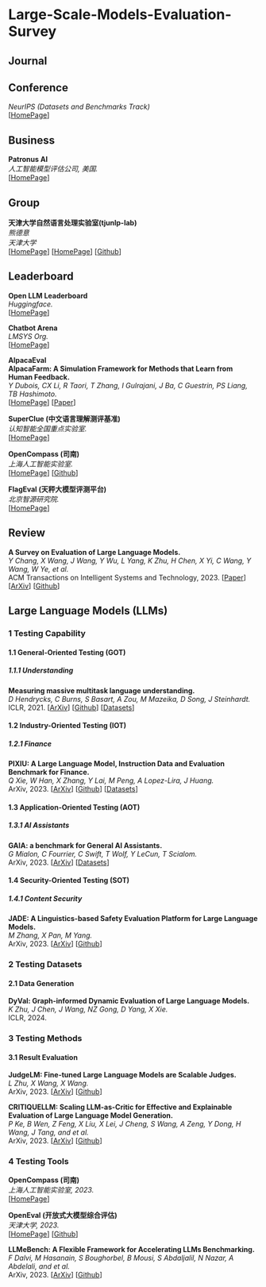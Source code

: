 # Large-Scale-Models-Evaluation-Survey

## Journal

## Conference

*NeurIPS (Datasets and Benchmarks Track)*<br>
[[HomePage](https://dblp.uni-trier.de/db/conf/nips/neurips2023.html)]

## Business

**Patronus AI**<br>
*人工智能模型评估公司, 美国.*<br>
[[HomePage](https://www.patronus.ai/)]

## Group

**天津大学自然语言处理实验室(tjunlp-lab)**<br>
*熊德意*<br>
*天津大学*<br>
[[HomePage](https://tjunlp-lab.github.io/)]
[[HomePage](https://dyxiong.github.io/)]
[[Github](https://github.com/tjunlp-lab)]

## Leaderboard

**Open LLM Leaderboard**<br>
*Huggingface.*<br>
[[HomePage](https://huggingface.co/spaces/HuggingFaceH4/open_llm_leaderboard)]

**Chatbot Arena**<br>
*LMSYS Org.*<br>
[[HomePage](https://chat.lmsys.org/)]

**AlpacaEval**<br>
**AlpacaFarm: A Simulation Framework for Methods that Learn from Human Feedback.**<br>
*Y Dubois, CX Li, R Taori, T Zhang, I Gulrajani, J Ba, C Guestrin, PS Liang, TB Hashimoto.*<br>
[[HomePage](https://tatsu-lab.github.io/alpaca_eval/)]
[[Paper](https://proceedings.neurips.cc/paper_files/paper/2023/file/5fc47800ee5b30b8777fdd30abcaaf3b-Paper-Conference.pdf)]

**SuperClue (中文语言理解测评基准)**<br>
*认知智能全国重点实验室.*<br>
[[HomePage](https://www.cluebenchmarks.com/index.html)]

**OpenCompass (司南)**<br>
*上海人工智能实验室.*<br>
[[HomePage](https://opencompass.org.cn/home)]
[[Github](https://opencompass.org.cn/home)]

**FlagEval (天秤大模型评测平台)**<br>
*北京智源研究院.*<br>
[[HomePage](https://flageval.baai.ac.cn/#/home)]

## Review

**A Survey on Evaluation of Large Language Models.**<br>
*Y Chang, X Wang, J Wang, Y Wu, L Yang, K Zhu, H Chen, X Yi, C Wang, Y Wang, W Ye, et al.*<br>
ACM Transactions on Intelligent Systems and Technology, 2023.
[[Paper](https://dl.acm.org/doi/pdf/10.1145/3641289)]
[[ArXiv](https://arxiv.org/pdf/2307.03109.pdf)]
[[Github](https://github.com/MLGroupJLU/LLM-eval-survey)]

## Large Language Models (LLMs)

### 1 Testing Capability

#### 1.1 General-Oriented Testing (GOT)

##### 1.1.1 Understanding

**Measuring massive multitask language understanding.**<br>
*D Hendrycks, C Burns, S Basart, A Zou, M Mazeika, D Song, J Steinhardt.*<br>
ICLR, 2021.
[[ArXiv](https://arxiv.org/pdf/2009.03300.pdf?trk=public_post_comment-text)]
[[Github](https://github.com/hendrycks/test)]
[[Datasets](https://huggingface.co/datasets/tasksource/mmlu)]

#### 1.2 Industry-Oriented Testing (IOT)

##### 1.2.1 Finance

**PIXIU: A Large Language Model, Instruction Data and Evaluation Benchmark for Finance.**<br>
*Q Xie, W Han, X Zhang, Y Lai, M Peng, A Lopez-Lira, J Huang.*<br>
ArXiv, 2023.
[[ArXiv](https://arxiv.org/pdf/2306.05443.pdf)]
[[Github](https://github.com/The-FinAI/PIXIU)]
[[Datasets](https://huggingface.co/ChanceFocus)]

#### 1.3 Application-Oriented Testing (AOT)

##### 1.3.1 AI Assistants

**GAIA: a benchmark for General AI Assistants.**<br>
*G Mialon, C Fourrier, C Swift, T Wolf, Y LeCun, T Scialom.*<br>
ArXiv, 2023.
[[ArXiv](https://arxiv.org/pdf/2311.12983.pdf?trk=public_post_comment-text)]
[[Datasets](https://huggingface.co/datasets/gaia-benchmark/GAIA)]

#### 1.4  Security-Oriented Testing (SOT)

##### 1.4.1 Content Security

**JADE: A Linguistics-based Safety Evaluation Platform for Large Language Models.**<br>
*M Zhang, X Pan, M Yang.*<br>
ArXiv, 2023.
[[ArXiv](https://arxiv.org/pdf/2311.00286.pdf)]
[[Github](https://github.com/whitzard-ai/jade-db)]

### 2 Testing Datasets

#### 2.1 Data Generation

**DyVal: Graph-informed Dynamic Evaluation of Large Language Models.**<br>
*K Zhu, J Chen, J Wang, NZ Gong, D Yang, X Xie.*<br>
ICLR, 2024.

### 3 Testing Methods

#### 3.1 Result Evaluation

**JudgeLM: Fine-tuned Large Language Models are Scalable Judges.**<br>
*L Zhu, X Wang, X Wang.*<br>
ArXiv, 2023.
[[ArXiv](https://arxiv.org/pdf/2310.17631.pdf)]
[[Github](https://github.com/baaivision/JudgeLM)]

**CRITIQUELLM: Scaling LLM-as-Critic for Effective and Explainable Evaluation of Large Language Model Generation.**<br>
*P Ke, B Wen, Z Feng, X Liu, X Lei, J Cheng, S Wang, A Zeng, Y Dong, H Wang, J Tang, and et al.*<br>
ArXiv, 2023.
[[ArXiv](https://arxiv.org/pdf/2311.18702.pdf)]
[[Github](https://github.com/thu-coai/CritiqueLLM)]

### 4 Testing Tools

**OpenCompass (司南)**<br>
*上海人工智能实验室, 2023.*<br>
[[HomePage](https://opencompass.org.cn/home)]

**OpenEval (开放式大模型综合评估)**<br>
*天津大学, 2023.*<br>
[[HomePage](http://openeval.org.cn/)]
[[Github](https://opencompass.org.cn/home)]

**LLMeBench: A Flexible Framework for Accelerating LLMs Benchmarking.**<br>
*F Dalvi, M Hasanain, S Boughorbel, B Mousi, S Abdaljalil, N Nazar, A Abdelali, and et al.*<br>
ArXiv, 2023.
[[ArXiv](https://arxiv.org/pdf/2308.04945.pdf)]
[[Github](https://github.com/qcri/LLMeBench/)]
